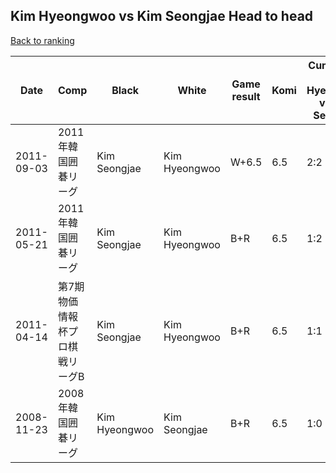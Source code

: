 ## Kim Hyeongwoo vs Kim Seongjae Head to head

[Back to ranking](../../index.md)




| **Date** | **Comp** | **Black** | **White** | **Game result** | **Komi** | **Cumulative Kim Hyeongwoo vs Kim Seongjae** | **Kim Hyeongwoo streak** | **Kim Seongjae streak** | 
| --- | --- | --- | --- | --- | --- | --- | --- | --- |
| 2011-09-03 | 2011年韓国囲碁リーグ | Kim Seongjae | Kim Hyeongwoo | W+6.5 | 6.5 | 2:2 | 1 | 0 | 
| 2011-05-21 | 2011年韓国囲碁リーグ | Kim Seongjae | Kim Hyeongwoo | B+R | 6.5 | 1:2 | 0 | 2 | 
| 2011-04-14 | 第7期物価情報杯プロ棋戦リーグB | Kim Seongjae | Kim Hyeongwoo | B+R | 6.5 | 1:1 | 0 | 1 | 
| 2008-11-23 | 2008年韓国囲碁リーグ | Kim Hyeongwoo | Kim Seongjae | B+R | 6.5 | 1:0 | 1 | 0 |




